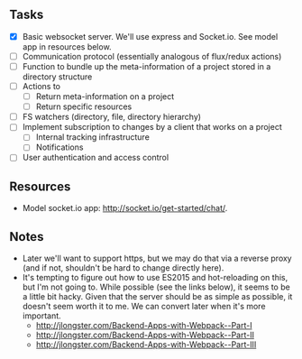 ## Tasks

* [x] Basic websocket server. We'll use express and Socket.io. See model app in resources below.
* [ ] Communication protocol (essentially analogous of flux/redux actions)
* [ ] Function to bundle up the meta-information of a project stored in a directory structure
* [ ] Actions to 
  * [ ] Return meta-information on a project
  * [ ] Return specific resources
* [ ] FS watchers (directory, file, directory hierarchy)
* [ ] Implement subscription to changes by a client that works on a project
  * [ ] Internal tracking infrastructure
  * [ ] Notifications
* [ ] User authentication and access control

## Resources

* Model socket.io app: http://socket.io/get-started/chat/.


## Notes

*  Later we'll want to support https, but we may do that via a reverse proxy (and if not, shouldn't be hard to change directly here).
* It's tempting to figure out how to use ES2015 and hot-reloading on this, but I'm not going to. While possible (see the links below), it seems to be a little bit hacky. Given that the server should be as simple as possible, it doesn't seem worth it to me. We can convert later when it's more important.
  * http://jlongster.com/Backend-Apps-with-Webpack--Part-I
  * http://jlongster.com/Backend-Apps-with-Webpack--Part-II
  * http://jlongster.com/Backend-Apps-with-Webpack--Part-III
